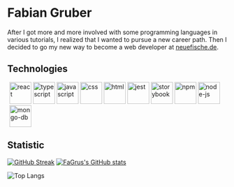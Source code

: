   # Fabian Gruber
  
After I got more and more involved with some programming languages in various tutorials, I realized that I wanted to pursue a new career path. Then I decided to go my new way to become a web developer at [neuefische.de](https://www.neuefische.de/).


 
 ## Technologies

<div style="margin: 5px">
<img src="https://user-images.githubusercontent.com/95469432/162691438-c56f8264-79d2-4275-9eef-6ecaea4b08c0.svg" alt="react" height="50px" width="50px"/>
<img src="https://user-images.githubusercontent.com/95469432/162691440-12bbdd4b-51db-4528-9fde-cf8b814ff789.svg" alt="typescript" height="50px" width="50px"/>
<img src="https://user-images.githubusercontent.com/95469432/162691445-8b8b688f-5063-4704-8bf3-f4440f893855.svg" alt="javascript" height="50px" width="50px"/>
<img src="https://user-images.githubusercontent.com/95469432/162691449-1dd78a7f-4a09-474e-a2c8-b310a5acb1ad.svg" alt="css" height="50px" width="50px"/>
<img src="https://user-images.githubusercontent.com/95469432/162691450-499556a1-777e-4429-a0a5-6dbfa35e26bd.svg" alt="html" height="50px" width="50px"/>
<img src="https://user-images.githubusercontent.com/95469432/162691428-a276d806-4f83-48cc-a96a-0fb95959d99b.svg" alt="jest" height="50px" width="50px"/>
<img src="https://user-images.githubusercontent.com/95469432/162691433-254a6d04-fd11-4d1c-b499-2aa5c43e1c10.svg" alt="storybook" height="50px" width="50px"/>
<img src="https://user-images.githubusercontent.com/95469432/162691451-172bd18a-bf4c-43f3-abd3-b1773f39a24b.svg" alt="npm" height="50px" width="50px"/>
<img src="https://user-images.githubusercontent.com/95469432/162691431-6059a0c3-43fc-49b0-9c22-bda2866b7840.svg" alt="node-js" height="50px" width="50px"/>
<img src="https://user-images.githubusercontent.com/95469432/162691420-134a6dd5-11d8-4f31-96c8-72e60c1bff17.svg" alt="mongo-db" height="50px" width="50px"/>
</div>


## Statistic

[![GitHub Streak](https://github-readme-streak-stats.herokuapp.com/?user=FaGru&theme=dark)](https://git.io/streak-stats) [![FaGrus's GitHub stats](https://github-readme-stats.vercel.app/api?username=FaGru&show_icons=true&theme=dark)](https://github.com/anuraghazra/github-readme-stats)

![Top Langs](https://github-readme-stats.vercel.app/api/top-langs/?username=FaGru&theme=dark)


  
